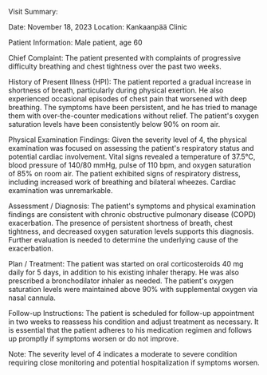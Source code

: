 Visit Summary:

Date: November 18, 2023
Location: Kankaanpää Clinic

Patient Information:
Male patient, age 60

Chief Complaint:
The patient presented with complaints of progressive difficulty breathing and chest tightness over the past two weeks.

History of Present Illness (HPI):
The patient reported a gradual increase in shortness of breath, particularly during physical exertion. He also experienced occasional episodes of chest pain that worsened with deep breathing. The symptoms have been persistent, and he has tried to manage them with over-the-counter medications without relief. The patient's oxygen saturation levels have been consistently below 90% on room air.

Physical Examination Findings:
Given the severity level of 4, the physical examination was focused on assessing the patient's respiratory status and potential cardiac involvement. Vital signs revealed a temperature of 37.5°C, blood pressure of 140/80 mmHg, pulse of 110 bpm, and oxygen saturation of 85% on room air. The patient exhibited signs of respiratory distress, including increased work of breathing and bilateral wheezes. Cardiac examination was unremarkable.

Assessment / Diagnosis:
The patient's symptoms and physical examination findings are consistent with chronic obstructive pulmonary disease (COPD) exacerbation. The presence of persistent shortness of breath, chest tightness, and decreased oxygen saturation levels supports this diagnosis. Further evaluation is needed to determine the underlying cause of the exacerbation.

Plan / Treatment:
The patient was started on oral corticosteroids 40 mg daily for 5 days, in addition to his existing inhaler therapy. He was also prescribed a bronchodilator inhaler as needed. The patient's oxygen saturation levels were maintained above 90% with supplemental oxygen via nasal cannula.

Follow-up Instructions:
The patient is scheduled for follow-up appointment in two weeks to reassess his condition and adjust treatment as necessary. It is essential that the patient adheres to his medication regimen and follows up promptly if symptoms worsen or do not improve.

Note: The severity level of 4 indicates a moderate to severe condition requiring close monitoring and potential hospitalization if symptoms worsen.